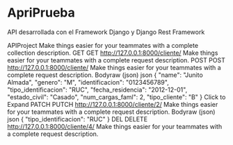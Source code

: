 # ApriPrueba
API desarrollada con el Framework Django y Django Rest Framework


APIProject
Make things easier for your teammates with a complete collection description.
GET
GET
http://127.0.0.1:8000/cliente/
Make things easier for your teammates with a complete request description.
POST
POST
http://127.0.0.1:8000/cliente/
Make things easier for your teammates with a complete request description.
Bodyraw (json)
json
{
  "name": "Junito Almada",
  "genero": "M",
  "identificacion": "0123456789",
  "tipo_identificacion": "RUC",
  "fecha_residencia": "2012-12-01",
  "estado_civil": "Casado",
  "num_cargas_faml": 2,
  "tipo_cliente": "B"
}
Click to Expand
PATCH
PUTCH
http://127.0.0.1:8000/cliente/2/
Make things easier for your teammates with a complete request description.
Bodyraw (json)
json
{
  "tipo_identificacion": "RUC"
}
DEL
DELETE
http://127.0.0.1:8000/cliente/4/
Make things easier for your teammates with a complete request description.

